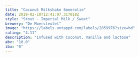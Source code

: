 ```yaml
---
title: "Coconut Milkshake Smeerolie"
date: 2019-02-10T12:41:07.317018Z
style: "Stout - Imperial Milk / Sweet"
brewery: "De Moersleutel"
image: "https://labels.untappd.com/labels/2859976?size=hd"
rating: "4.11"
description: "Infused with Coconut, Vanilla and lactose"
abv: "10.0"
ibu: "0"
---
```


